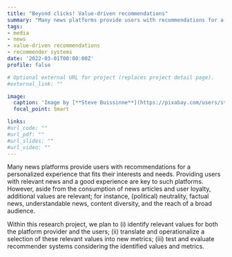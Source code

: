 ```yaml
---
title: "Beyond clicks! Value-driven recommendations"
summary: "Many news platforms provide users with recommendations for a personalized experience that fits their interests and needs. However, aside from the consumption of news articles and user loyalty, additional values are relevant that need to be integrated in news recommender systems."
tags:
- media
- news
- value-driven recommendations
- recommender systems
date: '2022-03-01T00:00:00Z'
profile: false

# Optional external URL for project (replaces project detail page).
#external_link: ""

image:
  caption: 'Image by [**Steve Buissinne**](https://pixabay.com/users/stevepb-282134/?utm_source=link-attribution&amp;utm_medium=referral&amp;utm_campaign=image&amp;utm_content=412435) from [**Pixabay**](https://pixabay.com/?utm_source=link-attribution&amp;utm_medium=referral&amp;utm_campaign=image&amp;utm_content=412435).'
  focal_point: Smart

links:
#url_code: ""
#url_pdf: ""
#url_slides: ""
#url_video: ""
---
```


Many news platforms provide users with recommendations for a personalized experience that fits their interests and needs. 
Providing users with relevant news and a good experience are key to such platforms. However, aside from the consumption of news articles and user loyalty, additional values are relevant; for instance, (political) neutrality, factual news, understandable news, content diversity, and the reach of a broad audience. 

Within this research project, we plan to (i) identify relevant values for both the platform provider and the users; (ii) translate and operationalize a selection of these relevant values into new metrics; (iii) test and evaluate recommender systems considering the identified values and metrics.
